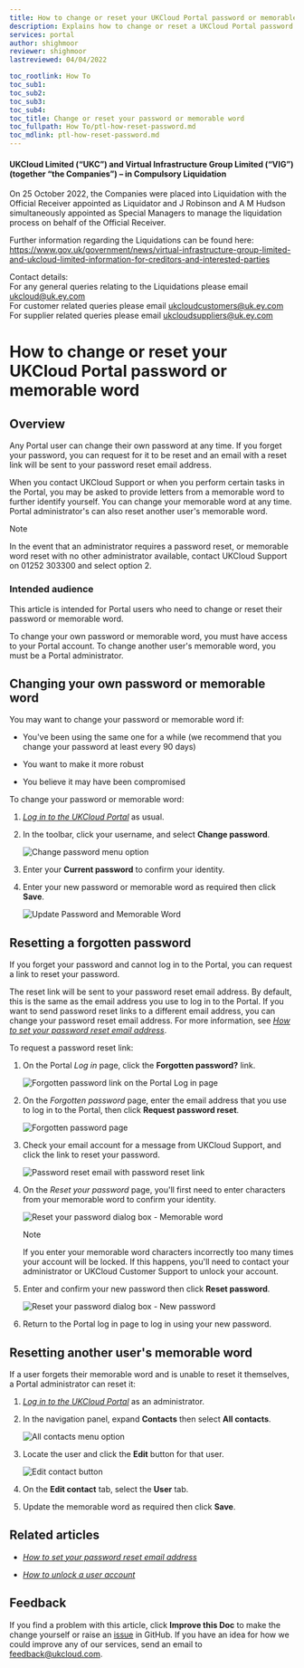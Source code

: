 ```yaml
---
title: How to change or reset your UKCloud Portal password or memorable word
description: Explains how to change or reset a UKCloud Portal password or memorable word
services: portal
author: shighmoor
reviewer: shighmoor
lastreviewed: 04/04/2022

toc_rootlink: How To
toc_sub1:
toc_sub2:
toc_sub3:
toc_sub4:
toc_title: Change or reset your password or memorable word
toc_fullpath: How To/ptl-how-reset-password.md
toc_mdlink: ptl-how-reset-password.md
---
```


#### UKCloud Limited (“UKC”) and Virtual Infrastructure Group Limited (“VIG”) (together “the Companies”) – in Compulsory Liquidation

On 25 October 2022, the Companies were placed into Liquidation with the Official Receiver appointed as Liquidator and J Robinson and A M Hudson simultaneously appointed as Special Managers to manage the liquidation process on behalf of the Official Receiver.

Further information regarding the Liquidations can be found here: <https://www.gov.uk/government/news/virtual-infrastructure-group-limited-and-ukcloud-limited-information-for-creditors-and-interested-parties>

Contact details:<br>
For any general queries relating to the Liquidations please email <ukcloud@uk.ey.com><br>
For customer related queries please email <ukcloudcustomers@uk.ey.com><br>
For supplier related queries please email <ukcloudsuppliers@uk.ey.com>

# How to change or reset your UKCloud Portal password or memorable word

## Overview

Any Portal user can change their own password at any time. If you forget your password, you can request for it to be reset and an email with a reset link will be sent to your password reset email address.

When you contact UKCloud Support or when you perform certain tasks in the Portal, you may be asked to provide letters from a memorable word to further identify yourself. You can change your memorable word at any time. Portal administrator's can also reset another user's memorable word.

> [!NOTE]
> In the event that an administrator requires a password reset, or memorable word reset with no other administrator available, contact UKCloud Support on 01252 303300 and select option 2.

### Intended audience

This article is intended for Portal users who need to change or reset their password or memorable word.

To change your own password or memorable word, you must have access to your Portal account. To change another user's memorable word, you must be a Portal administrator.

## Changing your own password or memorable word

You may want to change your password or memorable word if:

- You've been using the same one for a while (we recommend that you change your password at least every 90 days)

- You want to make it more robust

- You believe it may have been compromised

To change your password or memorable word:

1. [*Log in to the UKCloud Portal*](ptl-gs.md#logging-in-to-the-ukcloud-portal) as usual.

2. In the toolbar, click your username, and select **Change password**.

   ![Change password menu option](images/ptl-mnu-change-password.png)

3. Enter your **Current password** to confirm your identity.

4. Enter your new password or memorable word as required then click **Save**.

   ![Update Password and Memorable Word](images/ptl-update-password.png)

## Resetting a forgotten password

If you forget your password and cannot log in to the Portal, you can request a link to reset your password.

The reset link will be sent to your password reset email address. By default, this is the same as the email address you use to log in to the Portal. If you want to send password reset links to a different email address, you can change your password reset email address. For more information, see [*How to set your password reset email address*](ptl-how-change-email-address.md).

To request a password reset link:

1. On the Portal *Log in* page, click the **Forgotten password?** link.

   ![Forgotten password link on the Portal Log in page](images/ptl-forgotten-password-link.png)

2. On the *Forgotten password* page, enter the email address that you use to log in to the Portal, then click **Request password reset**.

   ![Forgotten password page](images/ptl-forgotten-password.png)

3. Check your email account for a message from UKCloud Support, and click the link to reset your password.

   ![Password reset email with password reset link](images/ptl-forgotten-password-email.png)

4. On the *Reset your password* page, you'll first need to enter characters from your memorable word to confirm your identity.

   ![Reset your password dialog box - Memorable word](images/ptl-forgotten-password-reset-memword.png)

   > [!NOTE]
   > If you enter your memorable word characters incorrectly too many times your account will be locked. If this happens, you'll need to contact your administrator or UKCloud Customer Support to unlock your account.

5. Enter and confirm your new password then click **Reset password**.

   ![Reset your password dialog box - New password](images/ptl-forgotten-password-reset.png)

6. Return to the Portal log in page to log in using your new password.

## Resetting another user's memorable word

If a user forgets their memorable word and is unable to reset it themselves, a Portal administrator can reset it:

1. [*Log in to the UKCloud Portal*](ptl-gs.md#logging-in-to-the-ukcloud-portal) as an administrator.

2. In the navigation panel, expand **Contacts** then select **All contacts**.

   ![All contacts menu option](images/ptl-mnu-all-contacts.png)

3. Locate the user and click the **Edit** button for that user.

   ![Edit contact button](images/ptl-contact-btn-edit.png)

4. On the **Edit contact** tab, select the **User** tab.

5. Update the memorable word as required then click **Save**.

## Related articles

- [*How to set your password reset email address*](ptl-how-change-email-address.md)

- [*How to unlock a user account*](ptl-how-unlock-account.md)

## Feedback

If you find a problem with this article, click **Improve this Doc** to make the change yourself or raise an [issue](https://github.com/UKCloud/documentation/issues) in GitHub. If you have an idea for how we could improve any of our services, send an email to <feedback@ukcloud.com>.
